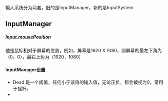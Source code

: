 输入系统分为两套，旧的是InputManager，新的是InputSystem
## InputManager
##### Input.mousePosition
他是鼠标相对于屏幕的位置，例如，屏幕是1920 X 1080，则屏幕的最左下角为（0，0），最右上角为（1920，1080）
#### InputManager设置
- Dead 是一个阈值，任何小于该值的输入值，无论正负，都会被视为0，常用于摇杆。
- 
